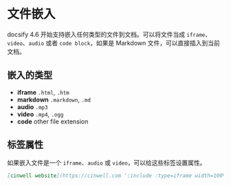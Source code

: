 # 文件嵌入

docsify 4.6 开始支持嵌入任何类型的文件到文档。可以将文件当成 `iframe`、`video`、`audio` 或者 `code block`，如果是 Markdown 文件，可以直接插入到当前文档。 



## 嵌入的类型

- **iframe** `.html`, `.htm`
- **markdown** `.markdown`, `.md`
- **audio** `.mp3`
- **video** `.mp4`, `.ogg`
- **code** other file extension



## 标签属性

如果嵌入文件是一个 `iframe`、`audio` 或 `video`，可以给这些标签设置属性。 

```markdown
[cinwell website](https://cinwell.com ':include :type=iframe width=100% height=400px')
```

